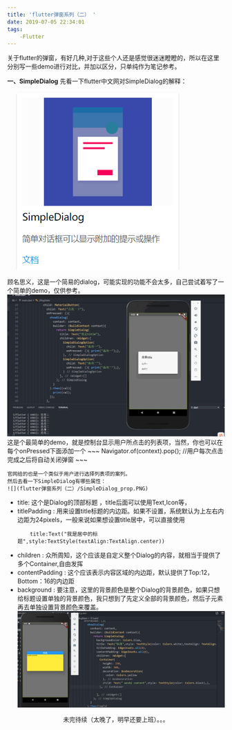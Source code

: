 ```yaml
---
title: 'flutter弹窗系列（二） '
date: 2019-07-05 22:34:01
tags:
    -Flutter
---
```


关于flutter的弹窗，有好几种,对于这些个人还是感觉很迷迷瞪瞪的，所以在这里分别写一些demo进行对比，并加以区分，只单纯作为笔记参考。

**一、SimpleDialog**
 先看一下flutter中文网对SimpleDialog的解释：
    ![](flutter弹窗系列（二）/SimpleDialog.PNG)
    
 顾名思义，这是一个简易的dialog，可能实现的功能不会太多，自己尝试着写了一个简单的demo，仅供参考。 
   ![](flutter弹窗系列（二）/SimpleDemo.gif)
    这是个最简单的demo，就是控制台显示用户所点击的列表项，当然，你也可以在每个onPressed下面添加一个
    ~~~
        Navigator.of(context).pop();
        //用户每次点击完成之后将自动关闭弹窗
    ~~~
<!-- more -->
    官网给的也是一个类似于用户进行选择列表项的案列。
    然后去看一下SimpleDialog有哪些属性：
    ![](flutter弹窗系列（二）/SimpleDialog_prop.PNG)
    
 * title: 这个是Dialog的顶部标题 ，title后面可以使用Text,Icon等，
 * titlePadding : 用来设置title标题的内边距。如果不设置，系统默认为上左右内边距为24pixels，一般来说如果想设置title居中，可以直接使用
    ~~~
        title:Text("我是居中的标题",style:TextStyle(textAlign:TextAlign.center))
    ~~~
 * children : 众所周知，这个应该是自定义整个Dialog的内容，就相当于提供了多个Container,自由发挥
 * contentPadding : 这个应该表示内容区域的内边距，默认提供了Top:12，Bottom：16的内边距 
 * background : 要注意，这里的背景颜色是整个Dialog的背景颜色，如果只想给标题设置单独的背景颜色，我只想到了先定义全部的背景颜色，然后子元素再去单独设置背景颜色来覆盖。  
  ![](flutter弹窗系列（二）/titleBackground.PNG)  
 <center>未完待续（太晚了，明早还要上班）。。。</center>

